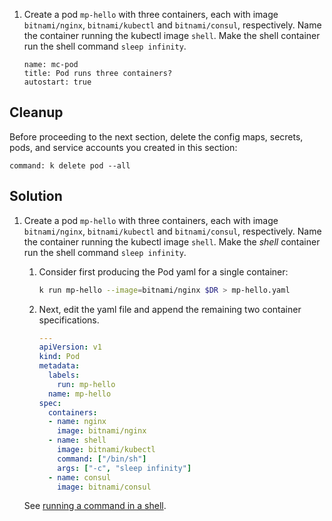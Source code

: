 
1. Create a pod `mp-hello` with three containers, each with image `bitnami/nginx`, `bitnami/kubectl` and `bitnami/consul`, respectively. Name the container running the kubectl image `shell`.  Make the shell container run the shell command `sleep infinity`.

    ```examiner:execute-test
    name: mc-pod
    title: Pod runs three containers?
    autostart: true
    ```

## Cleanup

Before proceeding to the next section, delete the config maps, secrets, pods, and service accounts you created in this section:

```terminal:execute
command: k delete pod --all
```

## Solution

1. Create a pod `mp-hello` with three containers, each with image `bitnami/nginx`, `bitnami/kubectl` and `bitnami/consul`, respectively. Name the container running the kubectl image `shell`.  Make the _shell_ container run the shell command `sleep infinity`.

    1. Consider first producing the Pod yaml for a single container:

        ```bash
        k run mp-hello --image=bitnami/nginx $DR > mp-hello.yaml
        ```

    1. Next, edit the yaml file and append the remaining two container specifications.

        ```yaml
        ---
        apiVersion: v1
        kind: Pod
        metadata:
          labels:
            run: mp-hello
          name: mp-hello
        spec:
          containers:
          - name: nginx
            image: bitnami/nginx
          - name: shell
            image: bitnami/kubectl
            command: ["/bin/sh"]
            args: ["-c", "sleep infinity"]
          - name: consul
            image: bitnami/consul
        ```

    See [running a command in a shell](https://kubernetes.io/docs/tasks/inject-data-application/define-command-argument-container/#run-a-command-in-a-shell).
